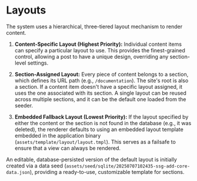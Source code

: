 # Layouts

The system uses a hierarchical, three-tiered layout mechanism to render content.

1.  **Content-Specific Layout (Highest Priority):** Individual content items can specify a particular layout to use. This provides the finest-grained control, allowing a post to have a unique design, overriding any section-level settings.

2.  **Section-Assigned Layout:** Every piece of content belongs to a section, which defines its URL path (e.g., `/documentation`). The site's root is also a section. If a content item doesn't have a specific layout assigned, it uses the one associated with its section. A single layout can be reused across multiple sections, and it can be the default one loaded from the seeder.

3.  **Embedded Fallback Layout (Lowest Priority):** If the layout specified by either the content or the section is not found in the database (e.g., it was deleted), the renderer defaults to using an embedded layout template embedded in the application binary (`assets/template/layout/layout.tmpl`). This serves as a failsafe to ensure that a view can always be rendered.

An editable, database-persisted version of the default layout is initially created via a data seed (`assets/seed/sqlite/20250707102435-ssg-add-core-data.json`), providing a ready-to-use, customizable template for sections.
